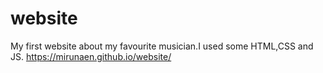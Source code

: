 # website
My first website about my favourite musician.I used some HTML,CSS and JS.
https://mirunaen.github.io/website/
